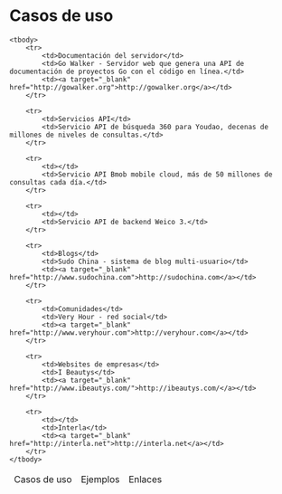 # Casos de uso

<table class="docker_use_cases_table table">
    <thead>
        <tr>
            <td>Casos de uso</td>
            <td>Ejemplos</td>
            <td>Enlaces</td>
        </tr>
    </thead>
    
    <tbody>
        <tr>
            <td>Documentación del servidor</td>
            <td>Go Walker - Servidor web que genera una API de documentación de proyectos Go con el código en línea.</td>
            <td><a target="_blank" href="http://gowalker.org">http://gowalker.org</a></td>
        </tr>

        <tr>
        	<td>Servicios API</td>
        	<td>Servicio API de búsqueda 360 para Youdao, decenas de millones de niveles de consultas.</td>
        </tr>

        <tr>
        	<td></td>
        	<td>Servicio API Bmob mobile cloud, más de 50 millones de consultas cada día.</td>
        </tr>

        <tr>
        	<td></td>
        	<td>Servicio API de backend Weico 3.</td>
        </tr>

        <tr>
        	<td>Blogs</td>
        	<td>Sudo China - sistema de blog multi-usuario</td>
        	<td><a target="_blank" href="http://www.sudochina.com">http://sudochina.com</a></td>
        </tr>

        <tr>
        	<td>Comunidades</td>
        	<td>Very Hour - red social</td>
        	<td><a target="_blank" href="http://www.veryhour.com">http://veryhour.com</a></td>
        </tr>

        <tr>
        	<td>Websites de empresas</td>
        	<td>I Beautys</td>
        	<td><a target="_blank" href="http://www.ibeautys.com/">http://ibeautys.com/</a></td>
        </tr>

        <tr>
        	<td></td>
        	<td>Interla</td>
        	<td><a target="_blank" href="http://interla.net">http://interla.net</a></td>
        </tr>
    </tbody>
</table>
